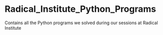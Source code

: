 # Radical_Institute_Python_Programs
Contains all the Python programs we solved during our sessions at Radical Institute
